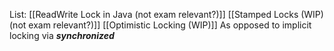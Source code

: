 List:
[[ReadWrite Lock in Java (not exam relevant?)]]
[[Stamped Locks (WIP) (not exam relevant?)]]
[[Optimistic Locking (WIP)]]
As opposed to implicit locking via ***synchronized***
